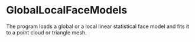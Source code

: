 # GlobalLocalFaceModels
The program loads a global or a local linear statistical face model and fits it to a point cloud or triangle mesh.
